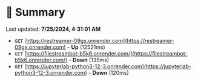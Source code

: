 # 📖 Summary
Last updated: **7/25/2024, 4:31:01 AM**

- `GET` [https://restreamer-09gx.onrender.com](https://restreamer-09gx.onrender.com) - **Up** (12521ms)
- `GET` [https://filestreambot-b5k6.onrender.com/](https://filestreambot-b5k6.onrender.com/) - **Down** (135ms)
- `GET` [https://jupyterlab-python3-12-3.onrender.com](https://jupyterlab-python3-12-3.onrender.com) - **Down** (120ms)
